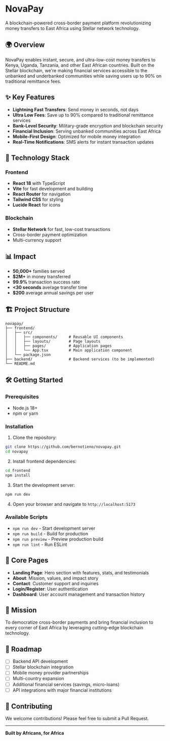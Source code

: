 # NovaPay

A blockchain-powered cross-border payment platform revolutionizing money transfers to East Africa using Stellar network technology.

## 🌍 Overview

NovaPay enables instant, secure, and ultra-low-cost money transfers to Kenya, Uganda, Tanzania, and other East African countries. Built on the Stellar blockchain, we're making financial services accessible to the unbanked and underbanked communities while saving users up to 90% on traditional remittance fees.

## ✨ Key Features

- **Lightning Fast Transfers**: Send money in seconds, not days
- **Ultra Low Fees**: Save up to 90% compared to traditional remittance services
- **Bank-Level Security**: Military-grade encryption and blockchain security
- **Financial Inclusion**: Serving unbanked communities across East Africa
- **Mobile-First Design**: Optimized for mobile money integration
- **Real-Time Notifications**: SMS alerts for instant transaction updates

## 🚀 Technology Stack

### Frontend
- **React 18** with TypeScript
- **Vite** for fast development and building
- **React Router** for navigation
- **Tailwind CSS** for styling
- **Lucide React** for icons

### Blockchain
- **Stellar Network** for fast, low-cost transactions
- Cross-border payment optimization
- Multi-currency support

## 📊 Impact

- **50,000+** families served
- **$2M+** in money transferred
- **99.9%** transaction success rate
- **<30 seconds** average transfer time
- **$200** average annual savings per user

## 🏗️ Project Structure

```
novapay/
├── frontend/
│   ├── src/
│   │   ├── components/     # Reusable UI components
│   │   ├── layouts/        # Page layouts
│   │   ├── pages/          # Application pages
│   │   └── App.tsx         # Main application component
│   └── package.json
├── backend/                # Backend services (to be implemented)
└── README.md
```

## 🛠️ Getting Started

### Prerequisites
- Node.js 18+ 
- npm or yarn

### Installation

1. Clone the repository:
```bash
git clone https://github.com/bernotieno/novapay.git
cd novapay
```

2. Install frontend dependencies:
```bash
cd frontend
npm install
```

3. Start the development server:
```bash
npm run dev
```

4. Open your browser and navigate to `http://localhost:5173`

### Available Scripts

- `npm run dev` - Start development server
- `npm run build` - Build for production
- `npm run preview` - Preview production build
- `npm run lint` - Run ESLint

## 🌟 Core Pages

- **Landing Page**: Hero section with features, stats, and testimonials
- **About**: Mission, values, and impact story
- **Contact**: Customer support and inquiries
- **Login/Register**: User authentication
- **Dashboard**: User account management and transaction history

## 🎯 Mission

To democratize cross-border payments and bring financial inclusion to every corner of East Africa by leveraging cutting-edge blockchain technology.

## 🔮 Roadmap

- [ ] Backend API development
- [ ] Stellar blockchain integration
- [ ] Mobile money provider partnerships
- [ ] Multi-country expansion
- [ ] Additional financial services (savings, micro-loans)
- [ ] API integrations with major financial institutions

## 🤝 Contributing

We welcome contributions! Please feel free to submit a Pull Request.

---

**Built by Africans, for Africa** 